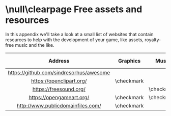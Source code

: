 \null\clearpage
Free assets and resources
=========================

In this appendix we'll take a look at a small list of websites that contain resources to help with the development of your game, like assets, royalty-free music and the like.

| Address                                   | Graphics   | Music      | Sound Samples | Fonts      | Models     | Knowledge   |
| :--------:                                | :------:   | :----:     | :-----------: | :------:   | :--------: | :---------: |
| <https://github.com/sindresorhus/awesome> |            |            |               |            |            | \checkmark  |
| <https://openclipart.org/>                | \checkmark |            |               |            |            |             |
| <https://freesound.org/>                  |            | \checkmark | \checkmark    |            |            |             |
| <https://opengameart.org/>                | \checkmark | \checkmark | \checkmark    |            |            |             |
| <http://www.publicdomainfiles.com/>       | \checkmark |            |               | \checkmark |            |             |
